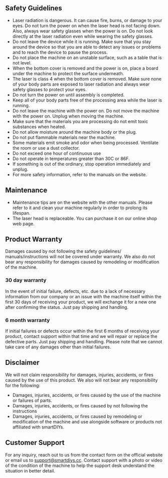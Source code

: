 ## Safety Guidelines
- Laser radiation is dangerous. It can cause fire, burns, or damage to your eyes. Do not turn the power on when the laser head is not facing down. Also, always wear safety glasses when the power is on. Do not look directly at the laser radiation even while wearing the safety glasses.
- Do not leave the device while it is running. Make sure that you stay around the device so that you are able to detect any issues or problems and to reach the device to pause the process.
- Do not place the machine on an unstable surface, such as a table that is not level.
- When the bottom cover is removed and the power is on, place a board under the machine to protect the surface underneath.
- The laser is class 4 when the bottom cover is removed. Make sure none of your body parts are exposed to laser radiation and always wear safety glasses to protect your eyes.
- Do not turn the power on until assembly is completed.
- Keep all of your body parts free of the processing area while the laser is running.
- Do not leave the machine with the power on. Do not move the machine with the power on. Unplug when moving the machine.
- Make sure that the materials you are processing do not emit toxic substances when heated.
- Do not allow moisture around the machine body or the plug.
- Do not put flammable materials near the machine.
- Some materials emit smoke and odor when being processed. Ventilate the room or use a dust collector.
- Do not exceed one hour of continuous use
- Do not operate in temperatures greater than 30C or 86F.
- If something is out of the ordinary, stop operation immediately and unplug.
- For more safety information, refer to the manuals on the website.

## Maintenance
- Maintenance tips are on the website with the other manuals. Please refer to it and clean your machine regularly in order to prolong its lifespan.
- The laser head is replaceable. You can purchase it on our online shop web page.

## Product Warranty
Damages caused by not following the safety guidelines/ manuals/instructions will not be covered under warranty. We also do not bear any responsibility for damages caused by remodeling or modification of the machine.

### 30 day warranty
In the event of initial failure, defects, etc. due to a lack of necessary information from our company or an issue with the machine itself within the first 30 days of receiving your product, we will exchange it for a new one after confirming the status. Just pay shipping and handling.

### 6 month warranty
If initial failures or defects occur within the first 6 months of receiving your product, contact support within that time and we will repair or replace the defective parts. Just pay shipping and handling.
Please note that we cannot take care of any damages other than initial failures.

## Disclaimer
We will not claim responsibility for damages, injuries, accidents, or fires caused by the use of this product. We also will not bear any responsibility for the following:
- Damages, injuries, accidents, or fires caused by the use of the machine or failures of parts.
- Damages, injuries, accidents, or fires caused by not following the instructions
- Damages, injuries, accidents, or fires caused by remodeling or modification of the machine and use alongside software or products not affiliated with smartDIYs.

## Customer Support
For any inquiry, reach out to us from the contact form on the official website or email us to support@smartdiys.cc.
Contact support with a photo or video of the condition of the machine to help the support desk understand the situation in better detail.

